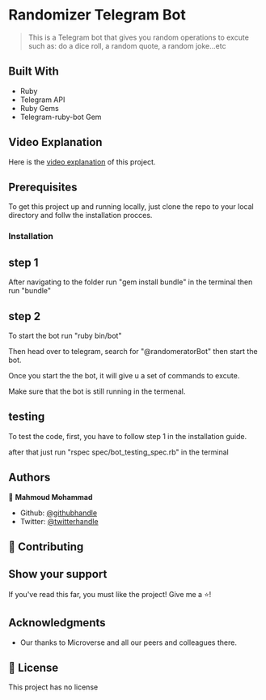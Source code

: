 # Randomizer Telegram Bot

> This is a Telegram bot that gives you random operations to excute such as: do a dice roll, a random quote, a random joke...etc

## Built With

- Ruby
- Telegram API
- Ruby Gems
- Telegram-ruby-bot Gem

## Video Explanation

Here is the [video explanation](https://www.loom.com/share/b45b802d56a64ba8878064b7b5ba34ac) of this project.

## Prerequisites

To get this project up and running locally, just clone the repo to your local directory and follw the installation procces.

### Installation

## step 1

After navigating to the folder run "gem install bundle" in the terminal
then run "bundle"

## step 2 
To start the bot run "ruby bin/bot"

Then head over to telegram, search for "@randomeratorBot" then start the bot.

Once you start the the bot, it will give u a set of commands to excute.

Make sure that the bot is still running in the termenal. 

## testing

To test the code, first, you have to follow step 1 in the installation guide.

after that just run "rspec spec/bot_testing_spec.rb" in the terminal

## Authors

:bust_in_silhouette: **Mahmoud Mohammad**

- Github: [@githubhandle](https://github.com/mahmoud717)
- Twitter: [@twitterhandle](https://twitter.com/mahmoud26369406)

## :handshake: Contributing

## Show your support

If you've read this far, you must like the project! Give me a :star:️!

## Acknowledgments

- Our thanks to Microverse and all our peers and colleagues there.

## :memo: License

This project has no license
